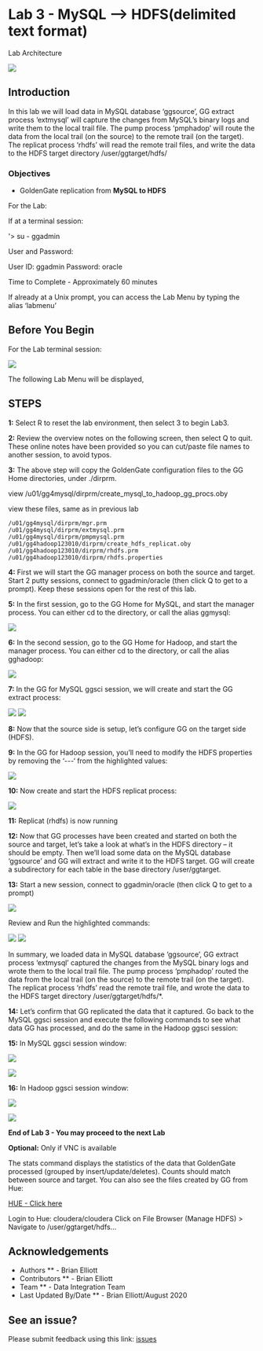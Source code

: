 # Lab 3 -  MySQL --> HDFS(delimited text format)

Lab Architecture

![](./images/image300_1.png)

## Introduction
In this lab we will load data in MySQL database ‘ggsource’, GG extract process ‘extmysql’ will capture the changes from MySQL’s binary logs and write them to the local trail file. The pump process ‘pmphadop’ will route the data from the local trail (on the source) to the remote trail (on the target). The replicat
process ‘rhdfs’ will read the remote trail files, and write the data to the HDFS target directory
/user/ggtarget/hdfs/

### Objectives
- GoldenGate replication from **MySQL to HDFS**

For the Lab:

If at a terminal session:

'> su - ggadmin

User and Password:

User ID: ggadmin
Password:  oracle

Time to Complete - Approximately 60 minutes


 If already at a Unix prompt, you can access the Lab Menu by typing the alias ‘labmenu’

## Before You Begin
For the Lab terminal session:

![](./images/lab3menu.png)

The following Lab Menu will be displayed, 


## STEPS

**1:** Select R to reset the lab environment, then select 3 to begin Lab3.

**2:** Review the overview notes on the following screen, then select Q to quit. These online notes have been provided so you can cut/paste file names to another session, to avoid typos.

**3:** The above step will copy the GoldenGate configuration files to the GG Home directories, under ./dirprm. 

view /u01/gg4mysql/dirprm/create_mysql_to_hadoop_gg_procs.oby 

view these files, same as in previous lab

    /u01/gg4mysql/dirprm/mgr.prm 
    /u01/gg4mysql/dirprm/extmysql.prm 
    /u01/gg4mysql/dirprm/pmpmysql.prm
    /u01/gg4hadoop123010/dirprm/create_hdfs_replicat.oby 
    /u01/gg4hadoop123010/dirprm/rhdfs.prm
    /u01/gg4hadoop123010/dirprm/rhdfs.properties

**4:** First we will start the GG manager process on both the source and target. Start 2 putty sessions, connect to ggadmin/oracle (then click Q to get to a prompt). Keep these sessions open for the rest of this lab.

**5:** In the first session, go to the GG Home for MySQL, and start the manager process. You can either cd to the directory, or call the alias ggmysql:

![](images/b3.png)

**6:** In the second session, go to the GG Home for Hadoop, and start the manager process. You can either cd to the directory, or call the alias gghadoop:

![](./images/b4.png)

**7:** In the GG for MySQL ggsci session, we will create and start the GG extract process:

![](./images/b5.png)
![](./images/b6.png)

**8:** Now that the source side is setup, let’s configure GG on the target side (HDFS).

**9:** In the GG for Hadoop session, you’ll need to modify the HDFS properties by removing the ‘---‘ from the highlighted values:

![](./images/b7.png)

**10:** Now create and start the HDFS replicat process:

![](./images/b8.png)

**11:** Replicat (rhdfs) is now running

**12:** Now that GG processes have been created and started on both the source and target, let’s take a look at what’s in the HDFS directory – it should be empty. Then we’ll load some data on the MySQL database
‘ggsource’ and GG will extract and write it to the HDFS target. GG will create a subdirectory for each table in the base directory /user/ggtarget.

**13:** Start a new session, connect to ggadmin/oracle (then click Q to get to a prompt)

![](./images//b9.png)

Review and Run the highlighted commands:

![](./images//b10.png)
![](./images/b11.png)

In summary, we loaded data in MySQL database ‘ggsource’, GG extract process ‘extmysql’ captured the changes from the MySQL binary logs and wrote them to the local trail file. The pump process
‘pmphadop’ routed the data from the local trail (on the source) to the remote trail (on the target). The replicat process ‘rhdfs’ read the remote trail file, and wrote the data to the HDFS target directory
/user/ggtarget/hdfs/*.

**14:** Let’s confirm that GG replicated the data that it captured. Go back to the MySQL ggsci session and execute the following commands to see what data GG has processed, and do the same in the Hadoop ggsci session:

**15:** In MySQL ggsci session window:

![](./images/b12.png)

![](./images/b13.png)

**16:** In Hadoop ggsci session window:

![](./images/b14.png)

![](./images/b15.png)

**End of Lab 3 - You may proceed to the next Lab**

**Optional:**  Only if VNC is available

The stats command displays the statistics of the data that GoldenGate processed (grouped by insert/update/deletes). Counts should match between source and target.
You can also see the files created by GG from Hue:

[HUE - Click here](http://127.0.0.1:8888) 

Login to Hue: cloudera/cloudera
Click on File Browser (Manage HDFS) > Navigate to /user/ggtarget/hdfs…

## Acknowledgements

  * Authors ** - Brian Elliott
  * Contributors ** - Brian Elliott
  * Team ** - Data Integration Team
  * Last Updated By/Date ** - Brian Elliott/August 2020

## See an issue?

Please submit feedback using this link: [issues](https://github.com/oracle/learning-library/issues) 
  